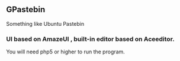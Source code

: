 ## GPastebin
Something like Ubuntu Pastebin
### UI based on AmazeUI , built-in editor based on Aceeditor.
You will need php5 or higher to run the program.
